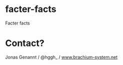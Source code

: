 facter-facts
============

Facter facts


Contact?
========

Jonas Genannt / @hggh_ / www.brachium-system.net
